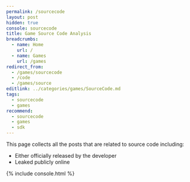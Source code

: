```yaml
---
permalink: /sourcecode
layout: post
hidden: true
console: sourcecode
title: Game Source Code Analysis
breadcrumbs:
  - name: Home
    url: /
  - name: Games
    url: /games
redirect_from:
  - /games/sourcecode
  - /code
  - /games/source
editlink: ../categories/games/SourceCode.md
tags:
  - sourcecode
  - games
recommend:
  - sourcecode
  - games
  - sdk
---
```

This page collects all the posts that are related to source code including:
* Either officially released by the developer
* Leaked publicly online




{% include console.html %}
